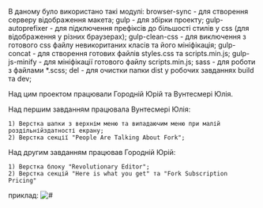 В даному було використано такі модулі:
    browser-sync - для створення серверу відображення макета;
    gulp - для збірки проекту;
    gulp-autoprefixer - для підключення префіксів до більшості стилів у css (для відображення у різних браузерах);
    gulp-clean-css - для виключення з готового css файлу невикоританих класів та його мініфікація;
    gulp-concat - для створення готових файлів styles.css та scripts.min.js;
    gulp-js-minify - для мініфікації готового файлу scripts.min.js;
    sass - для роботи з файлами *.scss;
    del - для очистки папки dist у робочих завданнях build та dev;


Над цим проектом працювали Городній Юрій та Вунтесмері Юлія.

Над першим завданням працювала Вунтесмері Юлія:

    1) Верстка шапки з верхнім меню та випадаючим меню при малій роздільнійздатності екрану;
    2) Верстка секції "People Are Talking About Fork";

Над другим завданням працював Городній Юрій:

    1) Верстка блоку "Revolutionary Editor";
    2) Верстка секцій "Here is what you get" та "Fork Subscription Pricing"


приклад:
 <img class="features__main--img" src="../images/src/img/second_section/second_section_1200.png" alt="#">